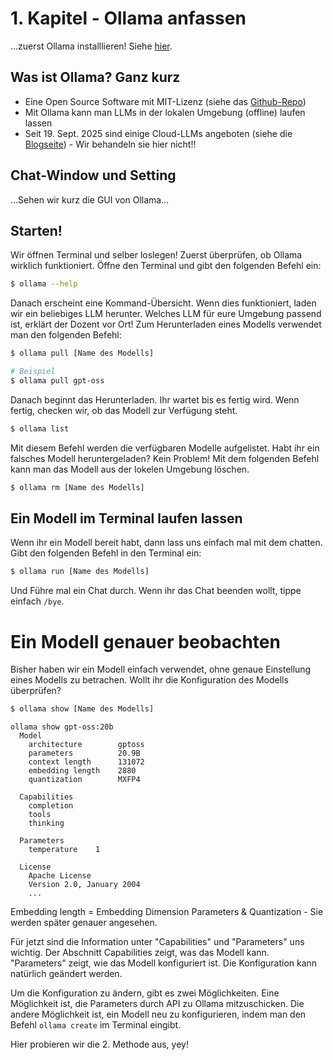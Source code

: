 # 1. Kapitel - Ollama anfassen


...zuerst Ollama installlieren! Siehe [hier](https://ollama.com/).

## Was ist Ollama? Ganz kurz

- Eine Open Source Software mit MIT-Lizenz (siehe das [Github-Repo](https://github.com/ollama/ollama?tab=MIT-1-ov-file))
- Mit Ollama kann man LLMs in der lokalen Umgebung (offline) laufen lassen
- Seit 19. Sept. 2025 sind einige Cloud-LLMs angeboten (siehe die [Blogseite](https://ollama.com/blog/cloud-models)) - Wir behandeln sie hier nicht!!

## Chat-Window und Setting

...Sehen wir kurz die GUI von Ollama...

## Starten!

Wir öffnen Terminal und selber loslegen!
Zuerst überprüfen, ob Ollama wirklich funktioniert.
Öffne den Terminal und gibt den folgenden Befehl ein:


```bash
$ ollama --help
```

Danach erscheint eine Kommand-Übersicht.
Wenn dies funktioniert, laden wir ein beliebiges LLM herunter.
Welches LLM für eure Umgebung passend ist, erklärt der Dozent vor Ort!
Zum Herunterladen eines Modells verwendet man den folgenden Befehl:

```bash
$ ollama pull [Name des Modells]

# Beispiel
$ ollama pull gpt-oss
```

Danach beginnt das Herunterladen. Ihr wartet bis es fertig wird.
Wenn fertig, checken wir, ob das Modell zur Verfügung steht.

```bash
$ ollama list
```
Mit diesem Befehl werden die verfügbaren Modelle aufgelistet.
Habt ihr ein falsches Modell heruntergeladen?
Kein Problem! Mit dem folgenden Befehl kann man das Modell aus der lokelen Umgebung löschen.

```bash
$ ollama rm [Name des Modells]
```

## Ein Modell im Terminal laufen lassen

Wenn ihr ein Modell bereit habt, dann lass uns einfach mal mit dem chatten.
Gibt den folgenden Befehl in den Terminal ein:

```bash
$ ollama run [Name des Modells]
```

Und Führe mal ein Chat durch.
Wenn ihr das Chat beenden wollt, tippe einfach `/bye`.


# Ein Modell genauer beobachten

Bisher haben wir ein Modell einfach verwendet, ohne genaue Einstellung eines Modells zu betrachen. Wollt ihr die Konfiguration des Modells überprüfen?

```bash
$ ollama show [Name des Modells]
```

```
ollama show gpt-oss:20b
  Model
    architecture        gptoss    
    parameters          20.9B     
    context length      131072    
    embedding length    2880      
    quantization        MXFP4     

  Capabilities
    completion    
    tools         
    thinking      

  Parameters
    temperature    1    

  License
    Apache License               
    Version 2.0, January 2004    
    ...                          

```

Embedding length = Embedding Dimension 
Parameters & Quantization - Sie werden später genauer angesehen.

Für jetzt sind die Information unter "Capabilities" und "Parameters" uns wichtig. 
Der Abschnitt Capabilities zeigt, was das Modell kann.
"Parameters" zeigt, wie das Modell konfiguriert ist. Die Konfiguration kann natürlich geändert werden.

Um die Konfiguration zu ändern, gibt es zwei Möglichkeiten. Eine Möglichkeit ist, die Parameters durch API zu Ollama mitzuschicken. Die andere Möglichkeit ist, ein Modell neu zu konfigurieren,  indem man den Befehl `ollama create` im Terminal eingibt.

Hier probieren wir die 2. Methode aus, yey!

